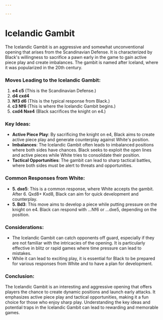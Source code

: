 ```yaml
---

---
```

# Icelandic Gambit

The Icelandic Gambit is an aggressive and somewhat unconventional opening that arises from the Scandinavian Defense. It is characterized by Black's willingness to sacrifice a pawn early in the game to gain active piece play and create imbalances. The gambit is named after Iceland, where it was popularized in the 20th century.

### Moves Leading to the Icelandic Gambit:

1. **e4 c5** (This is the Scandinavian Defense.)
2. **d4 cxd4**
3. **Nf3 d6** (This is the typical response from Black.)
4. **c3 Nf6** (This is where the Icelandic Gambit begins.)
5. **cxd4 Nxe4** (Black sacrifices the knight on e4.)

### Key Ideas:

- **Active Piece Play**: By sacrificing the knight on e4, Black aims to create active piece play and generate counterplay against White's position.
- **Imbalances**: The Icelandic Gambit often leads to imbalanced positions where both sides have chances. Black seeks to exploit the open lines and active pieces while White tries to consolidate their position.
- **Tactical Opportunities**: The gambit can lead to sharp tactical battles, where both sides must be alert to threats and opportunities.

### Common Responses from White:

- **5. dxe5**: This is a common response, where White accepts the gambit. After 6. Qxd8+ Kxd8, Black can aim for quick development and counterplay.
- **5. Bd3**: This move aims to develop a piece while putting pressure on the knight on e4. Black can respond with ...Nf6 or ...dxe5, depending on the position.

### Considerations:

- The Icelandic Gambit can catch opponents off guard, especially if they are not familiar with the intricacies of the opening. It is particularly effective in blitz or rapid games where time pressure can lead to mistakes.
- While it can lead to exciting play, it is essential for Black to be prepared for various responses from White and to have a plan for development.

### Conclusion:

The Icelandic Gambit is an interesting and aggressive opening that offers players the chance to create dynamic positions and launch early attacks. It emphasizes active piece play and tactical opportunities, making it a fun choice for those who enjoy sharp play. Understanding the key ideas and potential traps in the Icelandic Gambit can lead to rewarding and memorable games.